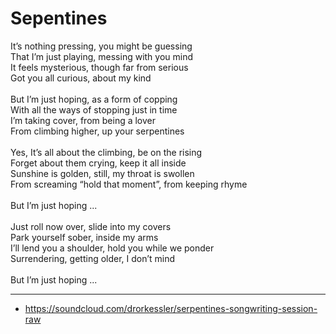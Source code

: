 # Sepentines

It’s nothing pressing, you might be guessing\
That I’m just playing, messing with you mind\
It feels mysterious, though far from serious\
Got you all curious, about my kind\
\
But I’m just hoping, as a form of copping\
With all the ways of stopping just in time\
I’m taking cover, from being a lover\
From climbing higher, up your serpentines\
\
Yes, It’s all about the climbing, be on the rising\
Forget about them crying, keep it all inside\
Sunshine is golden, still, my throat is swollen\
From screaming “hold that moment”, from keeping rhyme\
\
But I’m just hoping ...\
\
Just roll now over, slide into my covers\
Park yourself sober, inside my arms\
I’ll lend you a shoulder, hold you while we ponder\
Surrendering, getting older, I don’t mind\
\
But I’m just hoping ...

---
- https://soundcloud.com/drorkessler/serpentines-songwriting-session-raw